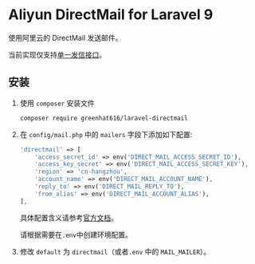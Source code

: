 # Aliyun DirectMail for Laravel 9

使用阿里云的 DirectMail 发送邮件。

当前实现仅支持[单一发信接口](https://help.aliyun.com/document_detail/29444.html)。

## 安装

1. 使用 `composer` 安装文件

   ```bash
   composer require greenhat616/laravel-directmail
   ```

2. 在 `config/mail.php` 中的 `mailers` 字段下添加如下配置:

	```php
	'directmail' => [
    	'access_secret_id' => env('DIRECT_MAIL_ACCESS_SECRET_ID'),
    	'access_key_secret' => env('DIRECT_MAIL_ACCESS_SECRET_KEY'),
    	'region' => 'cn-hangzhou',
    	'account_name' => env('DIRECT_MAIL_ACCOUNT_NAME'),
    	'reply_to' => env('DIRECT_MAIL_REPLY_TO'),
    	'from_alias' => env('DIRECT_MAIL_ACCOUNT_ALIAS'),
	],
	```

   具体配置含义请参考[官方文档](https://help.aliyun.com/document_detail/29444.html)。

   请根据需要在`.env`中创建环境配置。

3. 修改 `default` 为 `directmail`（或者`.env` 中的 `MAIL_MAILER`）。

